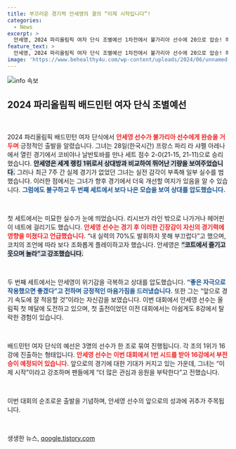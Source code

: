 ```yaml
---
title: 부끄러운 경기력 안세영의 결의 “이제 시작입니다”!
categories:
  - News
excerpt: >
  안세영, 2024 파리올림픽 여자 단식 조별예선 1차전에서 불가리아 선수에 20으로 압승! 하지만 “내 실력의 70%도 발휘하지 못해 부끄럽다”라고 쓴웃음. 부담 속에서도 메달 도전의 포부를 다지는 그의 다음 경기가 더욱 기대된다!
feature_text: >
  안세영, 2024 파리올림픽 여자 단식 조별예선 1차전에서 불가리아 선수에 20으로 압승! 하지만 “내 실력의 70%도 발휘하지 못해 부끄럽다”라고 쓴웃음. 부담 속에서도 메달 도전의 포부를 다지는 그의 다음 경기가 더욱 기대된다!
image: 'https://www.behealthy4u.com/wp-content/uploads/2024/06/unnamed-file.png'
---
```


<p><img src="https://www.behealthy4u.com/wp-content/uploads/2024/06/unnamed-file.png" alt="info 속보" /></p>

<h2 data-ke-size="size26">2024 파리올림픽 배드민턴 여자 단식 조별예선</h2>

<p data-ke-size="size16">&nbsp;</p>

<p>2024 파리올림픽 배드민턴 여자 단식에서 <b><span style="color: #ee2323;">안세영 선수가 불가리아 선수에게 완승을 거두며</span></b> 긍정적인 출발을 알렸습니다. 그녀는 28일(한국시간) 프랑스 파리 라 샤펠 아레나에서 열린 경기에서 코비야나 날반토바를 만나 세트 점수 2-0(21-15, 21-11)으로 승리했습니다. <b><span style="background-color: #21538527;">안세영은 세계 랭킹 1위로서 상대방과 비교하여 뛰어난 기량을 보여주었습니다.</span></b> 그러나 최근 7주 간 실제 경기가 없었던 그녀는 실전 감각이 부족해 일부 실수를 범했습니다. 이러한 점에서는 그녀가 향후 경기에서 더욱 개선할 여지가 있음을 알 수 있습니다. <b><span style="color: #1a5490;">그럼에도 불구하고 두 번째 세트에서 보다 나은 모습을 보여 상대를 압도했습니다.</span></b></p>

<p data-ke-size="size16">&nbsp;</p>

<p>첫 세트에서는 미묘한 실수가 눈에 띄었습니다. 리시브가 라인 밖으로 나가거나 헤어핀이 네트에 걸리기도 했습니다. <b><span style="color: #ee2323;">안세영 선수는 경기 후 이러한 긴장감이 자신의 경기력에 영향을 미쳤다고 언급했습니다.</span></b> “내 실력의 70%도 발휘하지 못해 부끄럽다”고 했으며, 코치의 조언에 따라 보다 조화롭게 플레이하고자 했습니다. 안세영은 <b><span style="background-color: #21538527;">“코트에서 즐기고 웃으며 놀라”고 강조했습니다.</span></b></p>

<p data-ke-size="size16">&nbsp;</p>

<p>두 번째 세트에서는 안세영이 위기감을 극복하고 상대를 압도했습니다. <b><span style="color: #1a5490;">“좋은 자극으로 작용했으면 좋겠다”고 전하며 긍정적인 마음가짐을 드러냈습니다.</span></b> 또한 그는 “앞으로 경기 속도에 잘 적응할 것”이라는 자신감을 보였습니다. 이번 대회에서 안세영 선수는 올림픽 첫 메달에 도전하고 있으며, 첫 출전이었던 이전 대회에서는 아쉽게도 8강에서 탈락한 경험이 있습니다.</p>

<p data-ke-size="size16">&nbsp;</p>

<p>배드민턴 여자 단식의 예선은 3명의 선수가 한 조로 묶여 진행됩니다. 각 조의 1위가 16강에 진출하는 형태입니다. <b><span style="color: #ee2323;">안세영 선수는 이번 대회에서 1번 시드를 받아 16강에서 부전승이 예정되어 있습니다.</span></b> 앞으로의 경기에 대한 기대가 커지고 있는 가운데, 그녀는 “이제 시작”이라고 강조하며 팬들에게 “더 많은 관심과 응원을 부탁한다”고 전했습니다.</p>

<p data-ke-size="size16">&nbsp;</p>

<p>이번 대회의 순조로운 출발을 기념하며, 안세영 선수의 앞으로의 성과에 귀추가 주목됩니다. </p>

<p data-ke-size="size16">&nbsp;</p>
생생한 뉴스, <a href="https://qoogle.tistory.com" rel="dofollow">qoogle.tistory.com</a>


